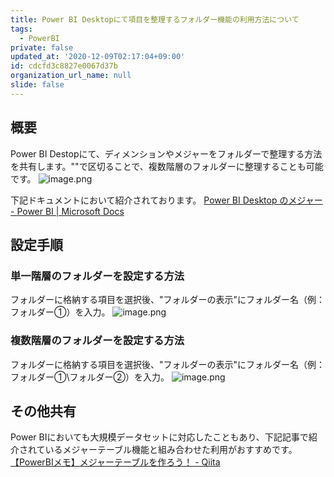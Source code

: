 ```yaml
---
title: Power BI Desktopにて項目を整理するフォルダー機能の利用方法について
tags:
  - PowerBI
private: false
updated_at: '2020-12-09T02:17:04+09:00'
id: cdcfd3c8827e0067d37b
organization_url_name: null
slide: false
---
```

## 概要
Power BI Destopにて、ディメンションやメジャーをフォルダーで整理する方法を共有します。"\"で区切ることで、複数階層のフォルダーに整理することも可能です。
![image.png](https://qiita-image-store.s3.ap-northeast-1.amazonaws.com/0/24031/da192eba-a7ad-f7af-8c40-29e7326916d1.png)


下記ドキュメントにおいて紹介されております。
[Power BI Desktop のメジャー - Power BI | Microsoft Docs](https://docs.microsoft.com/ja-jp/power-bi/transform-model/desktop-measures#organizing-your-measures)

## 設定手順
### 単一階層のフォルダーを設定する方法
フォルダーに格納する項目を選択後、"フォルダーの表示"にフォルダー名（例：フォルダー①）を入力。
![image.png](https://qiita-image-store.s3.ap-northeast-1.amazonaws.com/0/24031/17af440f-d96b-c459-3e1e-9762623c5310.png)

### 複数階層のフォルダーを設定する方法
フォルダーに格納する項目を選択後、"フォルダーの表示"にフォルダー名（例：フォルダー①\フォルダー②）を入力。
![image.png](https://qiita-image-store.s3.ap-northeast-1.amazonaws.com/0/24031/2d3400ef-9b47-89e3-176f-49a227402940.png)

## その他共有
Power BIにおいても大規模データセットに対応したこともあり、下記記事で紹介されているメジャーテーブル機能と組み合わせた利用がおすすめです。
[【PowerBIメモ】メジャーテーブルを作ろう！ - Qiita](https://qiita.com/h_kobayashi1125/items/b262e786b50c99493ab0)
